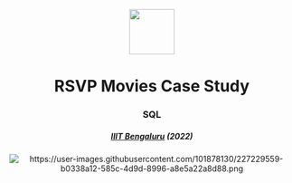 <p align="center"> 
  <img src="https://miro.medium.com/v2/resize:fit:1400/0*0l2af091BUHD8hOi" width="80px" height="80px">
</p>
<h1 align="center"> RSVP Movies Case Study  </h1>
<h3 align="center">  SQL  </h3>
<h5 align="center">  <a href="https://www.concordia.ca/">IIIT Bengaluru</a> (2022) </h5>
<p align="center"> 
  <img src="https://user-images.githubusercontent.com/101878130/227229559-b0338a12-585c-4d9d-8996-a8e5a22a8d88.png" alt="https://user-images.githubusercontent.com/101878130/227229559-b0338a12-585c-4d9d-8996-a8e5a22a8d88.png">
